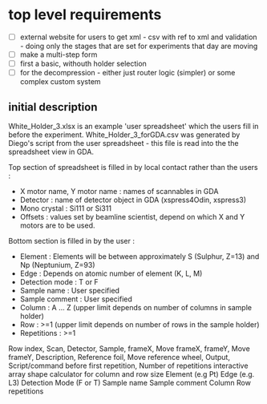 
# top level requirements

- [ ] external website for users to get xml - csv with ref to xml and validation - doing
only the stages that are set for experiments that day are moving
- [ ] make a multi-step form
- [ ] first a basic, withouth holder selection
- [ ] for the decompression - either just router logic (simpler) or some complex custom system

## initial description
White_Holder_3.xlsx is an example  'user spreadsheet' which the users fill in before the experiment. White_Holder_3_forGDA.csv was generated by Diego's script from the user spreadsheet - this file is read into the the spreadsheet view in GDA.

Top section of spreadsheet is filled in by local contact rather than the users :

- X motor name, Y motor name : names of scannables in GDA
- Detector : name of detector object in GDA (xspress4Odin, xspress3)
- Mono crystal : Si111 or Si311
- Offsets : values set by beamline scientist, depend on which X and Y motors are to be used.

Bottom section is filled in by the user :

- Element : Elements will be between approximately S (Sulphur, Z=13) and Np (Neptunium, Z=93)
- Edge : Depends on atomic number of element (K, L, M)
- Detection mode : T or F
- Sample name : User specified
- Sample comment : User specified
- Column : A ... Z (upper limit depends on number of columns in sample holder)
- Row : >=1 (upper limit depends on  number of rows in the sample holder)
- Repetitions : >=1


Row index, Scan, Detector, Sample, frameX, Move frameX, frameY, Move frameY, Description, Reference foil, Move reference wheel, Output, Script/command before first repetition, Number of repetitions
 interactive array shape calculator for column and row size
Element (e.g Pt)	Edge (e.g. L3)	Detection Mode (F or T)	Sample name	Sample comment	Column	Row	repetitions
